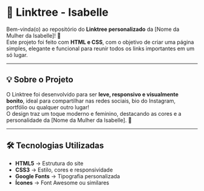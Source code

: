 # 🌸 Linktree - Isabelle

Bem-vinda(o) ao repositório do **Linktree personalizado** da [Nome da Mulher da Isabelle]! 💖  
Este projeto foi feito com **HTML e CSS**, com o objetivo de criar uma página simples, elegante e funcional para reunir todos os links importantes em um só lugar.

---

## 💡 Sobre o Projeto

O Linktree foi desenvolvido para ser **leve, responsivo e visualmente bonito**, ideal para compartilhar nas redes sociais, bio do Instagram, portfólio ou qualquer outro lugar!  
O design traz um toque moderno e feminino, destacando as cores e a personalidade da [Nome da Mulher da Isabelle]. 🌷

---

## 🛠️ Tecnologias Utilizadas

- **HTML5** → Estrutura do site  
- **CSS3** → Estilo, cores e responsividade  
- **Google Fonts** → Tipografia personalizada  
- **Ícones** → Font Awesome ou similares  


